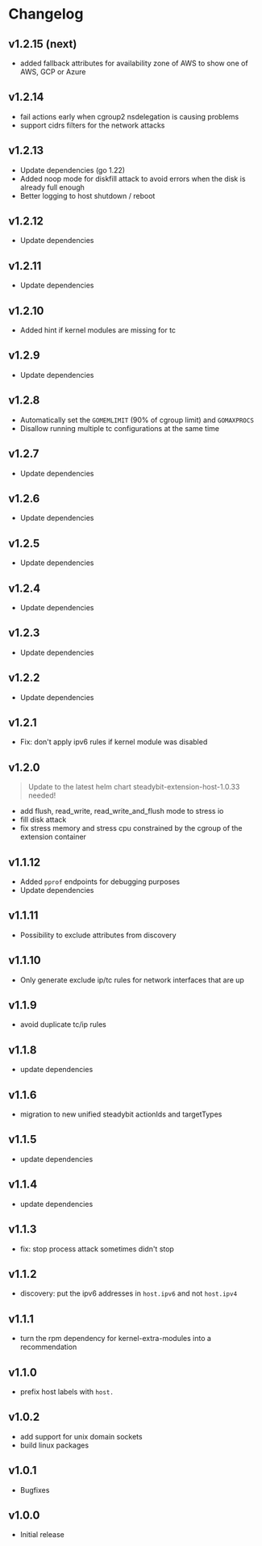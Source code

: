 # Changelog

## v1.2.15 (next)

- added fallback attributes for availability zone of AWS to show one of AWS, GCP or Azure

## v1.2.14

- fail actions early when cgroup2 nsdelegation is causing problems
- support cidrs filters for the network attacks

## v1.2.13

- Update dependencies (go 1.22)
- Added noop mode for diskfill attack to avoid errors when the disk is already full enough
- Better logging to host shutdown / reboot

## v1.2.12

- Update dependencies

## v1.2.11

- Update dependencies

## v1.2.10

- Added hint if kernel modules are missing for tc

## v1.2.9

- Update dependencies

## v1.2.8

- Automatically set the `GOMEMLIMIT` (90% of cgroup limit) and `GOMAXPROCS`
- Disallow running multiple tc configurations at the same time

## v1.2.7

- Update dependencies

## v1.2.6

- Update dependencies

## v1.2.5

- Update dependencies

## v1.2.4

- Update dependencies

## v1.2.3

- Update dependencies

## v1.2.2

- Update dependencies

## v1.2.1

- Fix: don't apply ipv6 rules if kernel module was disabled

## v1.2.0

> Update to the latest helm chart steadybit-extension-host-1.0.33 needed!

- add flush, read_write, read_write_and_flush mode to stress io
- fill disk attack
- fix stress memory and stress cpu constrained by the cgroup of the extension container

## v1.1.12

- Added `pprof` endpoints for debugging purposes
- Update dependencies

## v1.1.11

- Possibility to exclude attributes from discovery

## v1.1.10

- Only generate exclude ip/tc rules for network interfaces that are up

## v1.1.9

- avoid duplicate tc/ip rules

## v1.1.8

- update dependencies

## v1.1.6

- migration to new unified steadybit actionIds and targetTypes

## v1.1.5

- update dependencies

## v1.1.4

- update dependencies

## v1.1.3

 - fix: stop process attack sometimes didn't stop

## v1.1.2

 - discovery: put the ipv6 addresses in `host.ipv6` and not `host.ipv4`

## v1.1.1

 - turn the rpm dependency for kernel-extra-modules into a recommendation

## v1.1.0

 - prefix host labels with `host.`

## v1.0.2

 - add support for unix domain sockets
 - build linux packages

## v1.0.1

 - Bugfixes

## v1.0.0

 - Initial release
